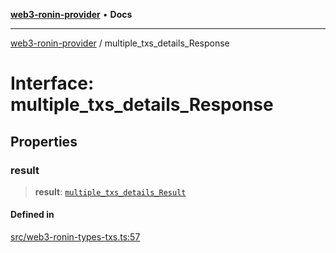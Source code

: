 [**web3-ronin-provider**](../README.md) • **Docs**

***

[web3-ronin-provider](../globals.md) / multiple\_txs\_details\_Response

# Interface: multiple\_txs\_details\_Response

## Properties

### result

> **result**: [`multiple_txs_details_Result`](multiple_txs_details_Result.md)

#### Defined in

[src/web3-ronin-types-txs.ts:57](https://github.com/chuacw/web3-ronin-provider/blob/7251b9677bbb79d30e6a4204bfabcc38fab6aa15/src/web3-ronin-types-txs.ts#L57)
